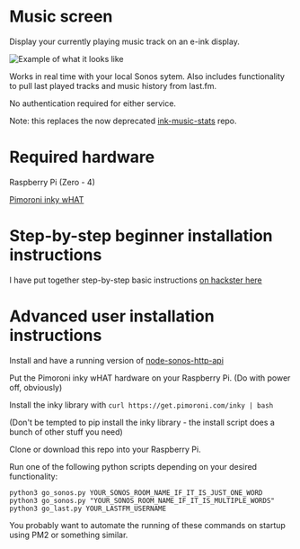 # Music screen

Display your currently playing music track on an e-ink display.

![Example of what it looks like](https://user-images.githubusercontent.com/25515609/84579142-7e744b00-adc3-11ea-8c77-584094464639.jpg)

Works in real time with your local Sonos sytem. Also includes functionality to pull last played tracks and music history from last.fm.

No authentication required for either service.

Note: this replaces the now deprecated [ink-music-stats](https://github.com/hankhank10/ink-music-stats) repo.

# Required hardware

Raspberry Pi (Zero - 4)

[Pimoroni inky wHAT](https://shop.pimoroni.com/products/inky-what?variant=21214020436051)

# Step-by-step beginner installation instructions

I have put together step-by-step basic instructions [on hackster here](https://www.hackster.io/mark-hank/currently-playing-music-on-e-ink-display-310645)

# Advanced user installation instructions

Install and have a running version of [node-sonos-http-api](https://github.com/jishi/node-sonos-http-api)

Put the Pimoroni inky wHAT hardware on your Raspberry Pi. (Do with power off, obviously)

Install the inky library with
```curl https://get.pimoroni.com/inky | bash```

(Don't be tempted to pip install the inky library - the install script does a bunch of other stuff you need)

Clone or download this repo into your Raspberry Pi.

Run one of the following python scripts depending on your desired functionality:

```
python3 go_sonos.py YOUR_SONOS_ROOM_NAME_IF_IT_IS_JUST_ONE_WORD
python3 go_sonos.py "YOUR_SONOS_ROOM_NAME_IF_IT_IS_MULTIPLE_WORDS"
python3 go_last.py YOUR_LASTFM_USERNAME
```

You probably want to automate the running of these commands on startup using PM2 or something similar.
